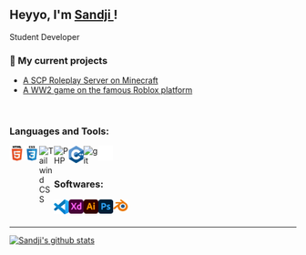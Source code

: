 ## Heyyo, I'm <a href="https://github.com/SandjiGit" target="_blank">Sandji </a>!
Student Developer

### 📕 My current projects

<!-- BLOG-POST-LIST:START -->
- [A SCP Roleplay Server on Minecraft](https://aakarshbiju.medium.com/a-dot-cost-me-6-000-rupees-3f519595f86f?source=rss-f82fcec8502a------2)
- [A WW2 game on the famous Roblox platform](https://medium.com/creativcuckoo/i-created-3d-art-daily-for-50-days-bbea3ec4a01f?source=rss-f82fcec8502a------2)
<!-- BLOG-POST-LIST:END -->

<br/>

### Languages and Tools:


<a href="https://www.w3.org/html/" target="_blank"><img align="left" alt="HTML5" width="26px" src="https://raw.githubusercontent.com/github/explore/80688e429a7d4ef2fca1e82350fe8e3517d3494d/topics/html/html.png" /></a>
<a href="https://www.w3schools.com/css/" target="_blank"><img align="left" alt="CSS3" width="26px" src="https://raw.githubusercontent.com/github/explore/80688e429a7d4ef2fca1e82350fe8e3517d3494d/topics/css/css.png" /></a>
<a href="https://tailwindcss.com/" target="_blank"> <img align="left" alt="Tailwind CSS" width="26px" src="https://upload.wikimedia.org/wikipedia/commons/thumb/d/d5/Tailwind_CSS_Logo.svg/2048px-Tailwind_CSS_Logo.svg.png"/> </a>
<a href="https://www.php.net/" target="_blank"> <img align="left" alt="PHP" width="26px" src="https://upload.wikimedia.org/wikipedia/commons/thumb/2/27/PHP-logo.svg/2560px-PHP-logo.svg.png"/> </a>
<a href="https://www.w3schools.com/cpp/" target="_blank"> <img align="left" alt="C++" width="26px" src="https://github.com/Aakarsh-B/trying-repos/blob/master/c++.png"/> </a>
<a href="https://git-scm.com/" target="_blank"> <img align="left" alt="git" width="26px" src="https://www.vectorlogo.zone/logos/git-scm/git-scm-icon.svg"/> </a>
<img align="left" alt="GitHub" width="26px" src="https://github.com/Aakarsh-B/trying-repos/blob/master/github.svg" />
<br />
<br />
### Softwares:

<img align="left" alt="Visual Studio Code" width="26px" src="https://raw.githubusercontent.com/github/explore/80688e429a7d4ef2fca1e82350fe8e3517d3494d/topics/visual-studio-code/visual-studio-code.png" />
<a href="https://www.adobe.com/products/xd.html" target="_blank"> <img align="left" alt="XD" width="26px" src="https://github.com/Aakarsh-B/trying-repos/blob/master/adobexd.png?raw=true"/> </a> 
<a href="https://www.adobe.com/in/products/illustrator.html" target="_blank"> <img align="left" alt="Illustrator" width="26px" src="https://github.com/Aakarsh-B/trying-repos/blob/master/illustrator.png?raw=true"/> </a> 
<a href="https://www.photoshop.com/en" target="_blank"> <img align="left" alt="Photoshop" width="26px" src="https://github.com/Aakarsh-B/trying-repos/blob/master/photoshop.png?raw=true"/> </a>
<a href="https://www.blender.org" target="_blank"> <img align="left" alt="Photoshop" width="26px" src="https://github.com/Aakarsh-B/trying-repos/blob/master/blender.png?raw=true"/> </a>


<br />
<br />

---

[![Sandji's github stats](https://github-readme-stats.vercel.app/api?username=SandjiGit&include_all_commits=true&count_private=true&show_icons=true&line_height=20&title_color=FFFFFF&icon_color=FFFFFF&text_color=FFFFFF&bg_color=0D1117)](https://github.com/anuraghazra/github-readme-stats)
